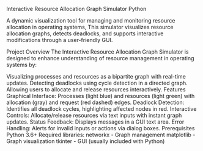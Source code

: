 Interactive Resource Allocation Graph Simulator
Python

A dynamic visualization tool for managing and monitoring resource allocation in operating systems, This simulator visualizes resource allocation graphs, detects deadlocks, and supports interactive modifications through a user-friendly GUI.

Project Overview
The Interactive Resource Allocation Graph Simulator is designed to enhance understanding of resource management in operating systems by:

Visualizing processes and resources as a bipartite graph with real-time updates.
Detecting deadlocks using cycle detection in a directed graph.
Allowing users to allocate and release resources interactively.
Features
Graphical Interface: Processes (light blue) and resources (light green) with allocation (gray) and request (red dashed) edges.
Deadlock Detection: Identifies all deadlock cycles, highlighting affected nodes in red.
Interactive Controls: Allocate/release resources via text inputs with instant graph updates.
Status Feedback: Displays messages in a GUI text area.
Error Handling: Alerts for invalid inputs or actions via dialog boxes.
Prerequisites
Python 3.6+
Required libraries:
networkx - Graph management
matplotlib - Graph visualization
tkinter - GUI (usually included with Python)
